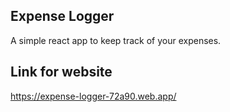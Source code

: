 ## Expense Logger

A simple react app to keep track of your expenses.

## Link for website

https://expense-logger-72a90.web.app/
